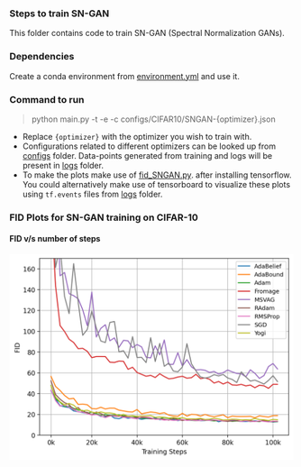 ### Steps to train SN-GAN
This folder contains code to train SN-GAN  (Spectral Normalization GANs). 

### Dependencies

Create a conda environment from [environment.yml](./environment.yml) and use it.

### Command to run 

>python main.py -t -e -c configs/CIFAR10/SNGAN-{optimizer}.json

- Replace `{optimizer}` with the optimizer you wish to train with.
- Configurations related to different optimizers can be looked up from [configs](./configs) folder. Data-points generated from training and logs will be present in [logs](./logs) folder.
- To make the plots make use of [fid_SNGAN.py](./fid_SNGAN.py). after installing tensorflow. You could alternatively make use of tensorboard to visualize these plots using `tf.events` files from [logs](./logs) folder.


### FID Plots for SN-GAN training on CIFAR-10

#### FID v/s number of steps
![FID_Plot](./plots/SNGAN_FID.png)




